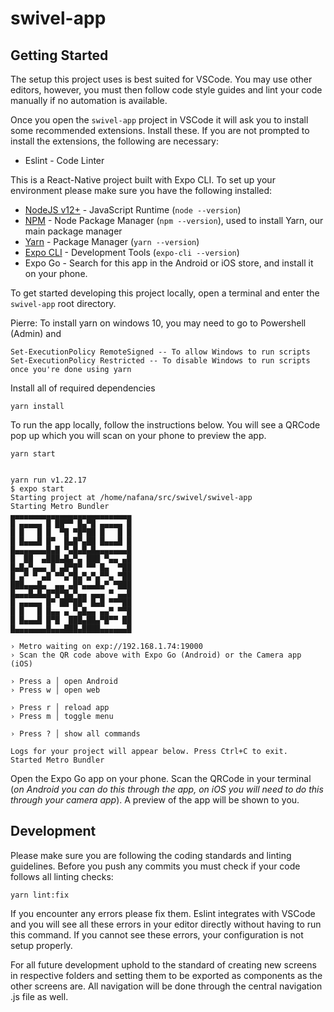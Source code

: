 # swivel-app

## Getting Started

The setup this project uses is best suited for VSCode. You may use other editors, however, you must then follow code style guides and lint your code manually if no automation is available.

Once you open the `swivel-app` project in VSCode it will ask you to install some recommended extensions. Install these. If you are not prompted to install the extensions, the following are necessary:
- Eslint - Code Linter

This is a React-Native project built with Expo CLI. To set up your environment please make sure you have the following installed:
- [NodeJS v12+](https://nodejs.org/en/) - JavaScript Runtime (`node --version`)
- [NPM](https://docs.npmjs.com/) - Node Package Manager (`npm --version`), used to install Yarn, our main package manager
- [Yarn](https://classic.yarnpkg.com/lang/en/docs/install/) - Package Manager (`yarn --version`)
- [Expo CLI](https://docs.expo.dev/workflow/expo-cli/) - Development Tools (`expo-cli --version`)
- Expo Go - Search for this app in the Android or iOS store, and install it on your phone.

To get started developing this project locally, open a terminal and enter the `swivel-app` root directory.

Pierre: To install yarn on windows 10, you may need to go to Powershell (Admin) and 
```
Set-ExecutionPolicy RemoteSigned -- To allow Windows to run scripts 
Set-ExecutionPolicy Restricted -- To disable Windows to run scripts once you're done using yarn
```


Install all of required dependencies
```
yarn install
```

To run the app locally, follow the instructions below. You will see a QRCode pop up which you will scan on your phone to preview the app.

```
yarn start


yarn run v1.22.17
$ expo start
Starting project at /home/nafana/src/swivel/swivel-app
Starting Metro Bundler
▄▄▄▄▄▄▄▄▄▄▄▄▄▄▄▄▄▄▄▄▄▄▄▄▄▄▄
█ ▄▄▄▄▄ █ ██▀▀ █▄▀█ ▄▄▄▄▄ █
█ █   █ █  ▀█ ▀█▀██ █   █ █
█ █▄▄▄█ █▀  █▄█▀▄██ █▄▄▄█ █
█▄▄▄▄▄▄▄█▄█ ▀▄█▄█▄█▄▄▄▄▄▄▄█
█  ██  ▄███▄█▄▀▄ ███ ▀▄▄ ▄█
█▄█▄▀▄▄▄ █ ▄█▀█▀ ▀▀ █▄  ▀██
█ ▄▀ ▀ ▄█ ▀▀▄▀█▄▀▄▀▄▀▀▄ ▀██
███▄▄▄█▄  ▄▄ ▄█▀▄▄▄█▄▀ ▀███
█▄▄▄█▄█▄█▀█▀█▄▀▄▄ ▄▄▄ ▀ ▄▄█
█ ▄▄▄▄▄ █▀ ██▀██▀ █▄█ ▀▀▀██
█ █   █ █▄▄ ▄ ▀▄█▄▄ ▄▄▀ ▀▀█
█ █▄▄▄█ █▀█  ███▄██▄▀█▀▀ ██
█▄▄▄▄▄▄▄█▄▄▄███▄████▄▄▄▄▄▄█

› Metro waiting on exp://192.168.1.74:19000
› Scan the QR code above with Expo Go (Android) or the Camera app (iOS)

› Press a │ open Android
› Press w │ open web

› Press r │ reload app
› Press m │ toggle menu

› Press ? │ show all commands

Logs for your project will appear below. Press Ctrl+C to exit.
Started Metro Bundler
```
Open the Expo Go app on your phone. Scan the QRCode in your terminal (*on Android you can do this through the app, on iOS you will need to do this through your camera app*). A preview of the app will be shown to you.

## Development

Please make sure you are following the coding standards and linting guidelines. Before you push any commits you must check if your code follows all linting checks:

```
yarn lint:fix
```

If you encounter any errors please fix them. Eslint integrates with VSCode and you will see all these errors in your editor directly without having to run this command. If you cannot see these errors, your configuration is not setup properly.

For all future development uphold to the standard of creating new screens in respective folders and setting them to be exported as components as the other screens are. All navigation will be done through the central navigation .js file as well.

